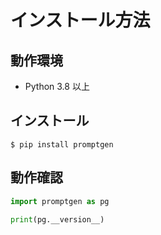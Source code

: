 # インストール方法

## 動作環境

- Python 3.8 以上

## インストール

```console
$ pip install promptgen
```

## 動作確認

```python
import promptgen as pg

print(pg.__version__)
```

